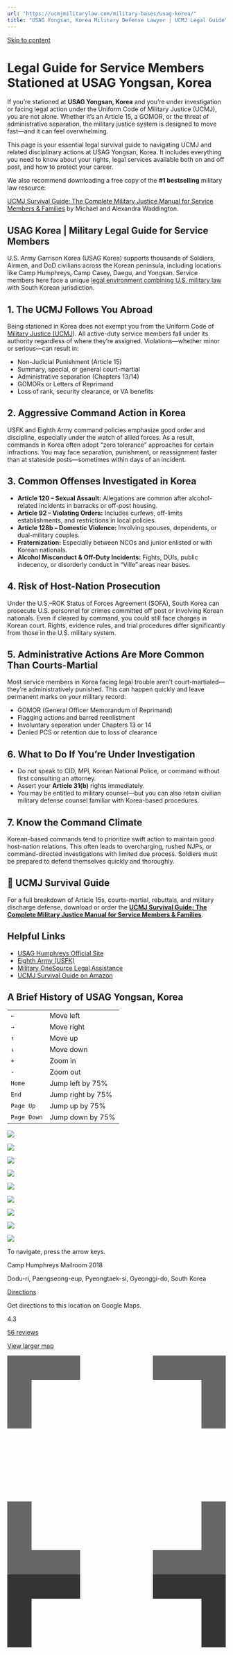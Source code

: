 ```yaml
---
url: "https://ucmjmilitarylaw.com/military-bases/usag-korea/"
title: "USAG Yongsan, Korea Military Defense Lawyer | UCMJ Legal Guide"
---
```


[Skip to content](https://ucmjmilitarylaw.com/military-bases/usag-korea/#content)

# Legal Guide for Service Members Stationed at USAG Yongsan, Korea

If you’re stationed at **USAG Yongsan, Korea** and you’re under investigation or facing legal action under the Uniform Code of Military Justice (UCMJ), you are not alone. Whether it’s an Article 15, a GOMOR, or the threat of administrative separation, the military justice system is designed to move fast—and it can feel overwhelming.

This page is your essential legal survival guide to navigating UCMJ and related disciplinary actions at USAG Yongsan, Korea. It includes everything you need to know about your rights, legal services available both on and off post, and how to protect your career.

We also recommend downloading a free copy of the **#1 bestselling** military law resource:

[UCMJ Survival Guide: The Complete Military Justice Manual for Service Members & Families](https://www.amazon.com/dp/B0FCDD3B2Z) by Michael and Alexandra Waddington.

## USAG Korea \| Military Legal Guide for Service Members

U.S. Army Garrison Korea (USAG Korea) supports thousands of Soldiers, Airmen, and DoD civilians across the Korean peninsula, including locations like Camp Humphreys, Camp Casey, Daegu, and Yongsan. Service members here face a unique [legal environment combining U.S. military law](https://ucmjmilitarylaw.com/military-bases/georgia-military-law/ "Military Law in Georgia: Guide to UCMJ Courts-Martial and Legal Defense") with South Korean jurisdiction.

## 1\. The UCMJ Follows You Abroad

Being stationed in Korea does not exempt you from the Uniform Code of [Military Justice (UCMJ](https://ucmjmilitarylaw.com/military-bases/florida-military-law/ "Military Law & UCMJ Defense Lawyers in Florida")). All active-duty service members fall under its authority regardless of where they’re assigned. Violations—whether minor or serious—can result in:

- Non-Judicial Punishment (Article 15)
- Summary, special, or general court-martial
- Administrative separation (Chapters 13/14)
- GOMORs or Letters of Reprimand
- Loss of rank, security clearance, or VA benefits

## 2\. Aggressive Command Action in Korea

USFK and Eighth Army command policies emphasize good order and discipline, especially under the watch of allied forces. As a result, commands in Korea often adopt “zero tolerance” approaches for certain infractions. You may face separation, punishment, or reassignment faster than at stateside posts—sometimes within days of an incident.

## 3\. Common Offenses Investigated in Korea

- **Article 120 – Sexual Assault:** Allegations are common after alcohol-related incidents in barracks or off-post housing.
- **Article 92 – Violating Orders:** Includes curfews, off-limits establishments, and restrictions in local policies.
- **Article 128b – Domestic Violence:** Involving spouses, dependents, or dual-military couples.
- **Fraternization:** Especially between NCOs and junior enlisted or with Korean nationals.
- **Alcohol Misconduct & Off-Duty Incidents:** Fights, DUIs, public indecency, or disorderly conduct in “Ville” areas near bases.

## 4\. Risk of Host-Nation Prosecution

Under the U.S.–ROK Status of Forces Agreement (SOFA), South Korea can prosecute U.S. personnel for crimes committed off post or involving Korean nationals. Even if cleared by command, you could still face charges in Korean court. Rights, evidence rules, and trial procedures differ significantly from those in the U.S. military system.

## 5\. Administrative Actions Are More Common Than Courts-Martial

Most service members in Korea facing legal trouble aren’t court-martialed—they’re administratively punished. This can happen quickly and leave permanent marks on your military record:

- GOMOR (General Officer Memorandum of Reprimand)
- Flagging actions and barred reenlistment
- Involuntary separation under Chapters 13 or 14
- Denied PCS or retention due to loss of clearance

## 6\. What to Do If You’re Under Investigation

- Do not speak to CID, MPI, Korean National Police, or command without first consulting an attorney.
- Assert your **Article 31(b)** rights immediately.
- You may be entitled to military counsel—but you can also retain civilian military defense counsel familiar with Korea-based procedures.

## 7\. Know the Command Climate

Korean-based commands tend to prioritize swift action to maintain good host-nation relations. This often leads to overcharging, rushed NJPs, or command-directed investigations with limited due process. Soldiers must be prepared to defend themselves quickly and thoroughly.

## 📘 UCMJ Survival Guide

For a full breakdown of Article 15s, courts-martial, rebuttals, and military discharge defense, download or order the [**UCMJ Survival Guide: The Complete Military Justice Manual for Service Members & Families**](https://www.amazon.com/dp/B0FCDD3B2Z).

## Helpful Links

- [USAG Humphreys Official Site](https://home.army.mil/humphreys/)
- [Eighth Army (USFK)](https://8tharmy.korea.army.mil/)
- [Military OneSource Legal Assistance](https://www.militaryonesource.mil/legal/)
- [UCMJ Survival Guide on Amazon](https://www.amazon.com/dp/B0FCDD3B2Z)

## A Brief History of USAG Yongsan, Korea

|     |     |
| --- | --- |
| `←` | Move left |
| `→` | Move right |
| `↑` | Move up |
| `↓` | Move down |
| `+` | Zoom in |
| `-` | Zoom out |
| `Home` | Jump left by 75% |
| `End` | Jump right by 75% |
| `Page Up` | Jump up by 75% |
| `Page Down` | Jump down by 75% |

![](https://www.google.com/maps/vt?pb=!1m5!1m4!1i11!2i1745!3i797!4i256!2m3!1e0!2sm!3i738484892!2m3!1e2!2sspotlit!5i1!3m13!2sen!3sUS!5e289!12m5!1e68!2m2!1sset!2sRoadmap!4e2!12m3!1e37!2m1!1ssmartmaps!4e0!5m1!1e3!23i47083502!27m15!299174093m14!14m13!1m8!1m2!1y3853713147997179391!2y7195040126065021426!2s%2Fg%2F11f77w1304!4m2!1x369738654!2x1269936953!15sgcid%3Acorporate_office!2b0!3b0!6b0!8b0&client=google-maps-embed&token=130136)

![](https://www.google.com/maps/vt?pb=!1m5!1m4!1i11!2i1747!3i797!4i256!2m3!1e0!2sm!3i738484892!2m3!1e2!2sspotlit!5i1!3m13!2sen!3sUS!5e289!12m5!1e68!2m2!1sset!2sRoadmap!4e2!12m3!1e37!2m1!1ssmartmaps!4e0!5m1!1e3!23i47083502!27m15!299174093m14!14m13!1m8!1m2!1y3853713147997179391!2y7195040126065021426!2s%2Fg%2F11f77w1304!4m2!1x369738654!2x1269936953!15sgcid%3Acorporate_office!2b0!3b0!6b0!8b0&client=google-maps-embed&token=3730)

![](https://www.google.com/maps/vt?pb=!1m5!1m4!1i11!2i1747!3i798!4i256!2m3!1e0!2sm!3i738484892!2m3!1e2!2sspotlit!5i1!3m13!2sen!3sUS!5e289!12m5!1e68!2m2!1sset!2sRoadmap!4e2!12m3!1e37!2m1!1ssmartmaps!4e0!5m1!1e3!23i47083502!27m15!299174093m14!14m13!1m8!1m2!1y3853713147997179391!2y7195040126065021426!2s%2Fg%2F11f77w1304!4m2!1x369738654!2x1269936953!15sgcid%3Acorporate_office!2b0!3b0!6b0!8b0&client=google-maps-embed&token=77685)

![](https://www.google.com/maps/vt?pb=!1m5!1m4!1i11!2i1746!3i797!4i256!2m3!1e0!2sm!3i738484892!2m3!1e2!2sspotlit!5i1!3m13!2sen!3sUS!5e289!12m5!1e68!2m2!1sset!2sRoadmap!4e2!12m3!1e37!2m1!1ssmartmaps!4e0!5m1!1e3!23i47083502!27m15!299174093m14!14m13!1m8!1m2!1y3853713147997179391!2y7195040126065021426!2s%2Fg%2F11f77w1304!4m2!1x369738654!2x1269936953!15sgcid%3Acorporate_office!2b0!3b0!6b0!8b0&client=google-maps-embed&token=66933)

![](https://www.google.com/maps/vt?pb=!1m5!1m4!1i11!2i1746!3i796!4i256!2m3!1e0!2sm!3i738495645!2m3!1e2!2sspotlit!5i1!3m13!2sen!3sUS!5e289!12m5!1e68!2m2!1sset!2sRoadmap!4e2!12m3!1e37!2m1!1ssmartmaps!4e0!5m1!1e3!23i47083502!27m15!299174093m14!14m13!1m8!1m2!1y3853713147997179391!2y7195040126065021426!2s%2Fg%2F11f77w1304!4m2!1x369738654!2x1269936953!15sgcid%3Acorporate_office!2b0!3b0!6b0!8b0&client=google-maps-embed&token=19256)

![](https://www.google.com/maps/vt?pb=!1m5!1m4!1i11!2i1746!3i798!4i256!2m3!1e0!2sm!3i738484892!2m3!1e2!2sspotlit!5i1!3m13!2sen!3sUS!5e289!12m5!1e68!2m2!1sset!2sRoadmap!4e2!12m3!1e37!2m1!1ssmartmaps!4e0!5m1!1e3!23i47083502!27m15!299174093m14!14m13!1m8!1m2!1y3853713147997179391!2y7195040126065021426!2s%2Fg%2F11f77w1304!4m2!1x369738654!2x1269936953!15sgcid%3Acorporate_office!2b0!3b0!6b0!8b0&client=google-maps-embed&token=9817)

![](https://www.google.com/maps/vt?pb=!1m5!1m4!1i11!2i1745!3i796!4i256!2m3!1e0!2sm!3i738495645!2m3!1e2!2sspotlit!5i1!3m13!2sen!3sUS!5e289!12m5!1e68!2m2!1sset!2sRoadmap!4e2!12m3!1e37!2m1!1ssmartmaps!4e0!5m1!1e3!23i47083502!27m15!299174093m14!14m13!1m8!1m2!1y3853713147997179391!2y7195040126065021426!2s%2Fg%2F11f77w1304!4m2!1x369738654!2x1269936953!15sgcid%3Acorporate_office!2b0!3b0!6b0!8b0&client=google-maps-embed&token=82459)

![](https://www.google.com/maps/vt?pb=!1m5!1m4!1i11!2i1747!3i796!4i256!2m3!1e0!2sm!3i738495645!2m3!1e2!2sspotlit!5i1!3m13!2sen!3sUS!5e289!12m5!1e68!2m2!1sset!2sRoadmap!4e2!12m3!1e37!2m1!1ssmartmaps!4e0!5m1!1e3!23i47083502!27m15!299174093m14!14m13!1m8!1m2!1y3853713147997179391!2y7195040126065021426!2s%2Fg%2F11f77w1304!4m2!1x369738654!2x1269936953!15sgcid%3Acorporate_office!2b0!3b0!6b0!8b0&client=google-maps-embed&token=87124)

![](https://www.google.com/maps/vt?pb=!1m5!1m4!1i11!2i1745!3i798!4i256!2m3!1e0!2sm!3i738484892!2m3!1e2!2sspotlit!5i1!3m13!2sen!3sUS!5e289!12m5!1e68!2m2!1sset!2sRoadmap!4e2!12m3!1e37!2m1!1ssmartmaps!4e0!5m1!1e3!23i47083502!27m15!299174093m14!14m13!1m8!1m2!1y3853713147997179391!2y7195040126065021426!2s%2Fg%2F11f77w1304!4m2!1x369738654!2x1269936953!15sgcid%3Acorporate_office!2b0!3b0!6b0!8b0&client=google-maps-embed&token=73020)

To navigate, press the arrow keys.

Camp Humphreys Mailroom 2018

Dodu-ri, Paengseong-eup, Pyeongtaek-si, Gyeonggi-do, South Korea

[Directions](https://maps.google.com/maps/dir//Camp+Humphreys+Mailroom+2018+Dodu-ri,+Paengseong-eup+Pyeongtaek-si,+Gyeonggi-do+South+Korea/@36.9738654,126.9936953,11z/data=!4m5!4m4!1m0!1m2!1m1!1s0x357b23b0b49fcdff:0x63d9eadfaac991f2)

Get directions to this location on Google Maps.

4.3

[56 reviews](https://search.google.com/local/reviews?placeid=ChIJ_82ftLAjezUR8pHJqt_q2WM&q=Camp+Humphreys+Mailroom+2018&hl=en&gl=US)

[View larger map](https://maps.google.com/maps?ll=36.973865,126.993695&z=11&t=m&hl=en&gl=US&mapclient=embed&cid=7195040126065021426)

![](data:image/svg+xml,%3Csvg%20xmlns%3D%22http%3A//www.w3.org/2000/svg%22%20viewBox%3D%220%200%2018%2018%22%3E%3Cpath%20fill%3D%22%23666%22%20d%3D%22M0%200v6h2V2h4V0H0zm16%200h-4v2h4v4h2V0h-2zm0%2016h-4v2h6v-6h-2v4zM2%2012H0v6h6v-2H2v-4z%22/%3E%3C/svg%3E)![](data:image/svg+xml,%3Csvg%20xmlns%3D%22http%3A//www.w3.org/2000/svg%22%20viewBox%3D%220%200%2018%2018%22%3E%3Cpath%20fill%3D%22%23333%22%20d%3D%22M0%200v6h2V2h4V0H0zm16%200h-4v2h4v4h2V0h-2zm0%2016h-4v2h6v-6h-2v4zM2%2012H0v6h6v-2H2v-4z%22/%3E%3C/svg%3E)![](data:image/svg+xml,%3Csvg%20xmlns%3D%22http%3A//www.w3.org/2000/svg%22%20viewBox%3D%220%200%2018%2018%22%3E%3Cpath%20fill%3D%22%23111%22%20d%3D%22M0%200v6h2V2h4V0H0zm16%200h-4v2h4v4h2V0h-2zm0%2016h-4v2h6v-6h-2v4zM2%2012H0v6h6v-2H2v-4z%22/%3E%3C/svg%3E)

![](data:image/svg+xml,%3Csvg%20xmlns%3D%22http%3A//www.w3.org/2000/svg%22%20viewBox%3D%220%20-960%20960%20960%22%20fill%3D%22%23666%22%3E%3Cpath%20d%3D%22M440-440H200v-80h240v-240h80v240h240v80H520v240h-80v-240z%22/%3E%3C/svg%3E)![](data:image/svg+xml,%3Csvg%20xmlns%3D%22http%3A//www.w3.org/2000/svg%22%20viewBox%3D%220%20-960%20960%20960%22%20fill%3D%22%23333%22%3E%3Cpath%20d%3D%22M440-440H200v-80h240v-240h80v240h240v80H520v240h-80v-240z%22/%3E%3C/svg%3E)![](data:image/svg+xml,%3Csvg%20xmlns%3D%22http%3A//www.w3.org/2000/svg%22%20viewBox%3D%220%20-960%20960%20960%22%20fill%3D%22%23111%22%3E%3Cpath%20d%3D%22M440-440H200v-80h240v-240h80v240h240v80H520v240h-80v-240z%22/%3E%3C/svg%3E)![](data:image/svg+xml,%3Csvg%20xmlns%3D%22http%3A//www.w3.org/2000/svg%22%20viewBox%3D%220%20-960%20960%20960%22%20fill%3D%22%23d1d1d1%22%3E%3Cpath%20d%3D%22M440-440H200v-80h240v-240h80v240h240v80H520v240h-80v-240z%22/%3E%3C/svg%3E)

![](data:image/svg+xml,%3Csvg%20xmlns%3D%22http%3A//www.w3.org/2000/svg%22%20viewBox%3D%220%20-960%20960%20960%22%20fill%3D%22%23666%22%3E%3Cpath%20d%3D%22M200-440v-80h560v80H200z%22/%3E%3C/svg%3E)![](data:image/svg+xml,%3Csvg%20xmlns%3D%22http%3A//www.w3.org/2000/svg%22%20viewBox%3D%220%20-960%20960%20960%22%20fill%3D%22%23333%22%3E%3Cpath%20d%3D%22M200-440v-80h560v80H200z%22/%3E%3C/svg%3E)![](data:image/svg+xml,%3Csvg%20xmlns%3D%22http%3A//www.w3.org/2000/svg%22%20viewBox%3D%220%20-960%20960%20960%22%20fill%3D%22%23111%22%3E%3Cpath%20d%3D%22M200-440v-80h560v80H200z%22/%3E%3C/svg%3E)![](data:image/svg+xml,%3Csvg%20xmlns%3D%22http%3A//www.w3.org/2000/svg%22%20viewBox%3D%220%20-960%20960%20960%22%20fill%3D%22%23d1d1d1%22%3E%3Cpath%20d%3D%22M200-440v-80h560v80H200z%22/%3E%3C/svg%3E)

![](https://www.google.com/maps/vt?pb=!1m5!1m4!1i7!2i109!3i49!4i256!2m1!1e1!3m12!2sen!3sUS!5e289!12m3!1e37!2m1!1ssmartmaps!12m4!1e26!2m2!1sstyles!2zcy5lOmx8cC52Om9mZg!4e0!5m1!1e3!23i47083502&client=google-maps-embed&token=39158)

To navigate, press the arrow keys.

![Google](data:image/svg+xml,%3Csvg%20fill%3D%22none%22%20xmlns%3D%22http%3A//www.w3.org/2000/svg%22%20viewBox%3D%220%200%2069%2029%22%3E%3Cg%20opacity%3D%22.6%22%20fill%3D%22%23fff%22%20stroke%3D%22%23fff%22%20stroke-width%3D%221.5%22%3E%3Cpath%20d%3D%22M17.4706%207.33616L18.0118%206.79504%2017.4599%206.26493C16.0963%204.95519%2014.2582%203.94522%2011.7008%203.94522c-4.613699999999999%200-8.50262%203.7551699999999997-8.50262%208.395779999999998C3.19818%2016.9817%207.0871%2020.7368%2011.7008%2020.7368%2014.1712%2020.7368%2016.0773%2019.918%2017.574%2018.3689%2019.1435%2016.796%2019.5956%2014.6326%2019.5956%2012.957%2019.5956%2012.4338%2019.5516%2011.9316%2019.4661%2011.5041L19.3455%2010.9012H10.9508V14.4954H15.7809C15.6085%2015.092%2015.3488%2015.524%2015.0318%2015.8415%2014.403%2016.4629%2013.4495%2017.1509%2011.7008%2017.1509%209.04835%2017.1509%206.96482%2015.0197%206.96482%2012.341%206.96482%209.66239%209.04835%207.53119%2011.7008%207.53119%2013.137%207.53119%2014.176%208.09189%2014.9578%208.82348L15.4876%209.31922%2016.0006%208.80619%2017.4706%207.33616z%22/%3E%3Cpath%20d%3D%22M24.8656%2020.7286C27.9546%2020.7286%2030.4692%2018.3094%2030.4692%2015.0594%2030.4692%2011.7913%2027.953%209.39011%2024.8656%209.39011%2021.7783%209.39011%2019.2621%2011.7913%2019.2621%2015.0594c0%203.25%202.514499999999998%205.6692%205.6035%205.6692zM24.8656%2012.8282C25.8796%2012.8282%2026.8422%2013.6652%2026.8422%2015.0594%2026.8422%2016.4399%2025.8769%2017.2905%2024.8656%2017.2905%2023.8557%2017.2905%2022.8891%2016.4331%2022.8891%2015.0594%2022.8891%2013.672%2023.853%2012.8282%2024.8656%2012.8282z%22/%3E%3Cpath%20d%3D%22M35.7511%2017.2905v0H35.7469C34.737%2017.2905%2033.7703%2016.4331%2033.7703%2015.0594%2033.7703%2013.672%2034.7343%2012.8282%2035.7469%2012.8282%2036.7608%2012.8282%2037.7234%2013.6652%2037.7234%2015.0594%2037.7234%2016.4439%2036.7554%2017.2962%2035.7511%2017.2905zM35.7387%2020.7286C38.8277%2020.7286%2041.3422%2018.3094%2041.3422%2015.0594%2041.3422%2011.7913%2038.826%209.39011%2035.7387%209.39011%2032.6513%209.39011%2030.1351%2011.7913%2030.1351%2015.0594%2030.1351%2018.3102%2032.6587%2020.7286%2035.7387%2020.7286z%22/%3E%3Cpath%20d%3D%22M51.953%2010.4357V9.68573H48.3999V9.80826C47.8499%209.54648%2047.1977%209.38187%2046.4808%209.38187%2043.5971%209.38187%2041.0168%2011.8998%2041.0168%2015.0758%2041.0168%2017.2027%2042.1808%2019.0237%2043.8201%2019.9895L43.7543%2020.0168%2041.8737%2020.797%2041.1808%2021.0844%2041.4684%2021.7772C42.0912%2023.2776%2043.746%2025.1469%2046.5219%2025.1469%2047.9324%2025.1469%2049.3089%2024.7324%2050.3359%2023.7376%2051.3691%2022.7367%2051.953%2021.2411%2051.953%2019.2723v-8.8366zm-7.2194%209.9844L44.7334%2020.4196C45.2886%2020.6201%2045.878%2020.7286%2046.4808%2020.7286%2047.1616%2020.7286%2047.7866%2020.5819%2048.3218%2020.3395%2048.2342%2020.7286%2048.0801%2021.0105%2047.8966%2021.2077%2047.6154%2021.5099%2047.1764%2021.7088%2046.5219%2021.7088%2045.61%2021.7088%2045.0018%2021.0612%2044.7336%2020.4201zM46.6697%2012.8282C47.6419%2012.8282%2048.5477%2013.6765%2048.5477%2015.084%2048.5477%2016.4636%2047.6521%2017.2987%2046.6697%2017.2987%2045.6269%2017.2987%2044.6767%2016.4249%2044.6767%2015.084%2044.6767%2013.7086%2045.6362%2012.8282%2046.6697%2012.8282zM55.7387%205.22083v-.75H52.0788V20.4412H55.7387V5.220829999999999z%22/%3E%3Cpath%20d%3D%22M63.9128%2016.0614L63.2945%2015.6492%2062.8766%2016.2637C62.4204%2016.9346%2061.8664%2017.3069%2061.0741%2017.3069%2060.6435%2017.3069%2060.3146%2017.2088%2060.0544%2017.0447%2059.9844%2017.0006%2059.9161%2016.9496%2059.8498%2016.8911L65.5497%2014.5286%2066.2322%2014.2456%2065.9596%2013.5589%2065.7406%2013.0075C65.2878%2011.8%2063.8507%209.39832%2060.8278%209.39832%2057.8445%209.39832%2055.5034%2011.7619%2055.5034%2015.0676%2055.5034%2018.2151%2057.8256%2020.7369%2061.0659%2020.7369%2063.6702%2020.7369%2065.177%2019.1378%2065.7942%2018.2213L66.2152%2017.5963%2065.5882%2017.1783%2063.9128%2016.0614zM61.3461%2012.8511L59.4108%2013.6526C59.7903%2013.0783%2060.4215%2012.7954%2060.9017%2012.7954%2061.067%2012.7954%2061.2153%2012.8161%2061.3461%2012.8511z%22/%3E%3C/g%3E%3Cpath%20d%3D%22M11.7008%2019.9868C7.48776%2019.9868%203.94818%2016.554%203.94818%2012.341%203.94818%208.12803%207.48776%204.69522%2011.7008%204.69522%2014.0331%204.69522%2015.692%205.60681%2016.9403%206.80583L15.4703%208.27586C14.5751%207.43819%2013.3597%206.78119%2011.7008%206.78119%208.62108%206.78119%206.21482%209.26135%206.21482%2012.341%206.21482%2015.4207%208.62108%2017.9009%2011.7008%2017.9009%2013.6964%2017.9009%2014.8297%2017.0961%2015.5606%2016.3734%2016.1601%2015.7738%2016.5461%2014.9197%2016.6939%2013.7454h-4.9931V11.6512h7.0298C18.8045%2012.0207%2018.8456%2012.4724%2018.8456%2012.957%2018.8456%2014.5255%2018.4186%2016.4637%2017.0389%2017.8434%2015.692%2019.2395%2013.9838%2019.9868%2011.7008%2019.9868z%22%20fill%3D%22%234285F4%22/%3E%3Cpath%20d%3D%22M29.7192%2015.0594C29.7192%2017.8927%2027.5429%2019.9786%2024.8656%2019.9786%2022.1884%2019.9786%2020.0121%2017.8927%2020.0121%2015.0594%2020.0121%2012.2096%2022.1884%2010.1401%2024.8656%2010.1401%2027.5429%2010.1401%2029.7192%2012.2096%2029.7192%2015.0594zM27.5922%2015.0594C27.5922%2013.2855%2026.3274%2012.0782%2024.8656%2012.0782S22.1391%2013.2937%2022.1391%2015.0594C22.1391%2016.8086%2023.4038%2018.0405%2024.8656%2018.0405S27.5922%2016.8168%2027.5922%2015.0594z%22%20fill%3D%22%23E94235%22/%3E%3Cpath%20d%3D%22M40.5922%2015.0594C40.5922%2017.8927%2038.4159%2019.9786%2035.7387%2019.9786%2033.0696%2019.9786%2030.8851%2017.8927%2030.8851%2015.0594%2030.8851%2012.2096%2033.0614%2010.1401%2035.7387%2010.1401%2038.4159%2010.1401%2040.5922%2012.2096%2040.5922%2015.0594zM38.4734%2015.0594C38.4734%2013.2855%2037.2087%2012.0782%2035.7469%2012.0782%2034.2851%2012.0782%2033.0203%2013.2937%2033.0203%2015.0594%2033.0203%2016.8086%2034.2851%2018.0405%2035.7469%2018.0405%2037.2087%2018.0487%2038.4734%2016.8168%2038.4734%2015.0594z%22%20fill%3D%22%23FABB05%22/%3E%3Cpath%20d%3D%22M51.203%2010.4357v8.8366C51.203%2022.9105%2049.0595%2024.3969%2046.5219%2024.3969%2044.132%2024.3969%2042.7031%2022.7955%2042.161%2021.4897L44.0417%2020.7095C44.3784%2021.5143%2045.1997%2022.4588%2046.5219%2022.4588%2048.1479%2022.4588%2049.1499%2021.4487%2049.1499%2019.568V18.8617H49.0759C48.5914%2019.4612%2047.6552%2019.9786%2046.4808%2019.9786%2044.0171%2019.9786%2041.7668%2017.8352%2041.7668%2015.0758%2041.7668%2012.3%2044.0253%2010.1319%2046.4808%2010.1319%2047.6552%2010.1319%2048.5914%2010.6575%2049.0759%2011.2323H49.1499V10.4357H51.203zM49.2977%2015.084C49.2977%2013.3512%2048.1397%2012.0782%2046.6697%2012.0782%2045.175%2012.0782%2043.9267%2013.3429%2043.9267%2015.084%2043.9267%2016.8004%2045.175%2018.0487%2046.6697%2018.0487%2048.1397%2018.0487%2049.2977%2016.8004%2049.2977%2015.084z%22%20fill%3D%22%234285F4%22/%3E%3Cpath%20d%3D%22M54.9887%205.22083V19.6912H52.8288V5.220829999999999H54.9887z%22%20fill%3D%22%2334A853%22/%3E%3Cpath%20d%3D%22M63.4968%2016.6854L65.1722%2017.8023C64.6301%2018.6072%2063.3244%2019.9869%2061.0659%2019.9869%2058.2655%2019.9869%2056.2534%2017.827%2056.2534%2015.0676%2056.2534%2012.1439%2058.2901%2010.1483%2060.8278%2010.1483%2063.3818%2010.1483%2064.6301%2012.1768%2065.0408%2013.2773L65.2625%2013.8357%2058.6843%2016.5623C59.1853%2017.5478%2059.9737%2018.0569%2061.0741%2018.0569%2062.1746%2018.0569%2062.9384%2017.5067%2063.4968%2016.6854zM58.3312%2014.9115L62.7331%2013.0884C62.4867%2012.4724%2061.764%2012.0454%2060.9017%2012.0454%2059.8012%2012.0454%2058.2737%2013.0145%2058.3312%2014.9115z%22%20fill%3D%22%23E94235%22/%3E%3C/svg%3E)

Keyboard shortcuts

Map DataMap data ©2025 TMap Mobility

Map data ©2025 TMap Mobility

2 km

Click to toggle between metric and imperial units

[Terms](https://www.google.com/intl/en_US/help/terms_maps.html)

[Report a map error](https://www.google.com/maps/@36.9738654,126.9936953,11z/data=!10m1!1e1!12b1?source=apiv3&rapsrc=apiv3 "Report errors in the road map or imagery to Google")

## **5 Civilian Military Defense Lawyers Who Serve Korea**

1. **Gonzalez & Waddington**

Globally recognized for defending court-martial and administrative cases across Asia and the Pacific. Michael and Alexandra Waddington have handled numerous high-profile trials in Korea, including sexual assault, war crimes, and NJP appeals.

📞 1‑800‑921‑8607

🔗 [ucmjdefense.com](https://ucmjdefense.com/)

2. **Artie Vaughn – Military Defense Attorney**

Former JAG officer with extensive UCMJ experience across Korea and Japan. Known for his hands-on approach and fast response to overseas investigations, particularly NJPs and administrative separation boards.

📞 (410) 555‑7890

🔗 [vaughnmilitarylaw.com](https://www.vaughnmilitarylaw.com/)

3. **Tim Parlatore – Parlatore Law Group**

A nationally recognized former Naval officer with experience representing service members in Korea in complex criminal cases, including national security and classified matters.

📞 (212) 679‑6312

🔗 [parlatorelawgroup.com](https://www.parlatorelawgroup.com/)

4. **Jocelyn C. Stewart – UCMJ Defender**

Former Army prosecutor with a strong presence in the Pacific region. Regularly represents soldiers and airmen in Korea facing Article 120 charges and adverse administrative action.

📞 (253) 317‑8494

🔗 [ucmj-defender.com](https://www.ucmj-defender.com/)

5. **Bilecki Law Group**

Based in Hawaii and focused on forward-deployed troops. Bilecki Law Group frequently defends U.S. service members in Korea, Okinawa, and Guam in high-risk trials and contested Article 15 cases.

📞 (800) 996‑9747

🔗 [bileckilawgroup.com](https://www.bileckilawgroup.com/)


Each of these attorneys is familiar with the SOFA environment, Korean command structure, and how to defend aggressively and effectively in overseas military legal systems.

## Common Legal Issues for Service Members at USAG Yongsan, Korea

### Court-Martial Under the UCMJ

Soldiers at USAG Yongsan, Korea face charges under:

- **Article 120** – Sexual Assault
- **Article 128b** – Domestic Violence
- **Article 92** – Failure to Obey
- **Article 133/134** – Misconduct

Do not talk to CID or command without a civilian defense lawyer. Your words will be used against you.

### Article 15 / NJP

Article 15s are often offered for minor misconduct but can derail your career. You may have the option to refuse NJP and request a court-martial. Make this decision carefully—with legal counsel.

### GOMORs

A General Officer Memorandum of Reprimand can be filed locally or permanently. A permanent GOMOR can destroy promotion chances and trigger separation. A well-written rebuttal may save your file—and your future.

### Administrative Separation & Boards

Enlisted soldiers may face a **Chapter Separation** while officers face a **Board of Inquiry (BOI)**. These boards determine your discharge characterization and your access to VA benefits, retirement, and more.

### Command-Directed Investigations (CDI)

Often triggered by SHARP/SAPR complaints, CDIs are administrative—but serious. You have the right to remain silent and the right to hire a civilian lawyer to protect your interests during and after the investigation.

## Legal Services Available at USAG Yongsan, Korea

### USAG Yongsan, Korea JAG Office

The base legal office provides wills, POAs, and general legal information. They cannot represent you in UCMJ matters, GOMORs, or separations. You need independent defense counsel.

### Civilian Military Defense Lawyers

Civilian attorneys like **Michael and Alexandra Waddington** specialize in court-martials, Article 15 defense, and administrative separation cases at USAG Yongsan, Korea and worldwide. They are the authors of the [UCMJ Survival Guide](https://www.amazon.com/dp/B0FCDD3B2Z), a proven resource for service members and families.

**[Download the UCMJ Survival Guide](https://www.amazon.com/dp/B0FCDD3B2Z)** or request your free PDF version on our site. Learn how to fight back when everything is at stake.

## Take Action Before It’s Too Late

Whether you’re accused of misconduct, flagged, or under investigation— **you have rights**. But those rights mean nothing if you don’t use them.

Download the [UCMJ Survival Guide](https://www.amazon.com/dp/B0FCDD3B2Z), protect your discharge, and get legal help from a defense lawyer who understands the battlefield you’re on.

**This is your career. Your freedom. Your future. Don’t wait—fight back.**

### Related Posts

- [Naval Air Engineering Station Lakehurst, New Jersey Military Defense Lawyer \| UCMJ Legal Guide](https://ucmjmilitarylaw.com/naval-air-engineering-station-lakehurst-new-jersey-military-defense-lawyer-ucmj-legal-guide/)
- [Travis Air Force Base, California Military Defense Lawyer \| UCMJ Legal Guide](https://ucmjmilitarylaw.com/travis-air-force-base-california-military-defense-lawyer-ucmj-legal-guide/)
- [Naval Shipyard Philadelphia, Pennsylvania Military Defense Lawyer \| UCMJ Legal Guide](https://ucmjmilitarylaw.com/naval-shipyard-philadelphia-pennsylvania-military-defense-lawyer-ucmj-legal-guide/)
- [Sembawang Naval Base, Singapore Military Defense Lawyer \| UCMJ Legal Guide](https://ucmjmilitarylaw.com/sembawang-naval-base-singapore-military-defense-lawyer-ucmj-legal-guide/)

- [Understanding Article 129 UCMJ: The Legal Framework Behind Burglary in Military Law](https://ucmjmilitarylaw.com/article-129-ucmj-burglary/)
- [RAF Feltwell, UK Military Defense Lawyer \| UCMJ Legal Guide](https://ucmjmilitarylaw.com/raf-feltwell-uk-military-defense-lawyer-ucmj-legal-guide/)
- [Fort Bragg Military Defense Lawyer \| UCMJ Legal Guide](https://ucmjmilitarylaw.com/military-bases/fort-bragg/)
- [Fort Irwin, California Military Defense Lawyer \| UCMJ Legal Guide](https://ucmjmilitarylaw.com/fort-irwin-california-military-defense-lawyer-ucmj-legal-guide/)
